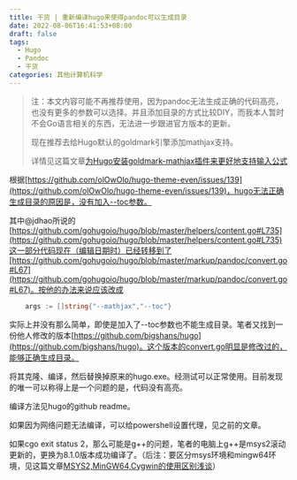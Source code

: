 ```yaml
---
title: 干货 | 重新编译hugo来使得pandoc可以生成目录
date: 2022-08-06T16:41:53+08:00
draft: false
tags:
  - Hugo
  - Pandoc
  - 干货
categories: 其他计算机科学
---
```


> 注：本文内容可能不再推荐使用，因为pandoc无法生成正确的代码高亮，也没有更多的参数可以选择。并且添加目录的方式比较DIY，而我本人暂时不会Go语言相关的东西，无法进一步跟进官方版本的更新。
> 
> 现在推荐去给Hugo默认的goldmark引擎添加mathjax支持。
> 
> 详情见这篇文章[为Hugo安装goldmark-mathjax插件来更好地支持输入公式](../干货-为hugo安装goldmark-mathjax插件来更好地支持输入公式)

根据[https://github.com/olOwOlo/hugo-theme-even/issues/139](https://github.com/olOwOlo/hugo-theme-even/issues/139)，hugo无法正确生成目录的原因是，没有加入--toc参数。

其中@jdhao所说的[https://github.com/gohugoio/hugo/blob/master/helpers/content.go#L735](https://github.com/gohugoio/hugo/blob/master/helpers/content.go#L735)这一部分代码现在（编辑日期时）已经转移到了[https://github.com/gohugoio/hugo/blob/master/markup/pandoc/convert.go#L67](https://github.com/gohugoio/hugo/blob/master/markup/pandoc/convert.go#L67)。按他的办法来说应该改成

```go
	args := []string{"--mathjax","--toc"}
```

实际上并没有那么简单，即使是加入了--toc参数也不能生成目录。笔者又找到一份他人修改的版本[https://github.com/bigshans/hugo](https://github.com/bigshans/hugo)。这个版本的convert.go明显是修改过的，能够正确生成目录。

将其克隆、编译，然后替换掉原来的hugo.exe。经测试可以正常使用。目前发现的唯一可以称得上是一个问题的是，代码没有高亮。

编译方法见hugo的github readme。

如果因为网络问题无法编译，可以给powershell设置代理，见之前的文章。

如果cgo exit status 2，那么可能是g++的问题，笔者的电脑上g++是msys2滚动更新的，更换为8.1.0版本成功编译了。（后注：要区分msys环境和mingw64环境，见这篇文章<u>[MSYS2,MinGW64,Cygwin的使用区别浅谈](../干货-msys2mingw64cygwin的使用区别浅谈)</u>）

